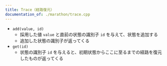 ```yaml
---
title: Trace（経路復元）
documentation_of: ./marathon/trace.cpp
---
```


- `add(value, id)`
  - 採用した値 `value` と直前の状態の識別子 `id` を与えて、状態を追加する
  - 追加した状態の識別子が返ってくる
- `get(id)`
  - 状態の識別子 `id` を与えると、初期状態からここに至るまでの経路を復元したものが返ってくる
